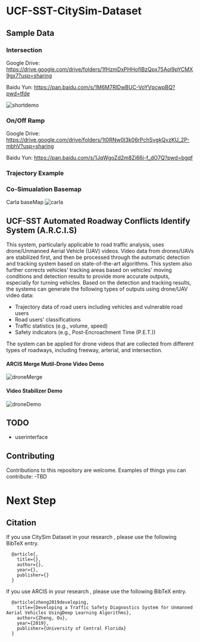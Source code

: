 # UCF-SST-CitySim-Dataset




## Sample Data
### Intersection

Google Drive: https://drive.google.com/drive/folders/1fHzmDxPHHofIBzQpx75Aol9pYCMX9gx7?usp=sharing

Baidu Yun: https://pan.baidu.com/s/1M6M7RlDwBUC-VoYVpcwpBQ?pwd=tfde

![shortdemo](https://github.com/ozheng1993/UCF-SST-CitySim-Dataset/blob/main/asset/uni%40gemini030322E01stab-1_final.gif)

### On/Off Ramp
Google Drive: https://drive.google.com/drive/folders/1t0RNw0I3k06rPchSvgkQvzKU_2P-mbhV?usp=sharing

Baidu Yun: https://pan.baidu.com/s/1JqWgoZd2m8Zi66i-f_dO7Q?pwd=bgqf 

### Trajectory Example


### Co-Simualation Basemap
Carla baseMap
![carla](https://github.com/ozheng1993/UCF-SST-City-Sim-Dataset/blob/main/asset/IMG_2008.PNG)






## UCF-SST Automated Roadway Conflicts Identify System (A.R.C.I.S)

This system, particularly applicable to road traffic analysis, uses drone/Unmanned Aerial Vehicle (UAV) videos. Video data from drones/UAVs are stabilized first, and then be processed through the automatic detection and tracking system based on state-of-the-art algorithms. This system also further corrects vehicles' tracking areas based on vehicles' moving conditions and detection results to provide more accurate outputs, especially for turning vehicles. Based on the detection and tracking results, the systems can generate the following types of outputs using drone/UAV video data:
- Trajectory data of road users including vehicles and vulnerable road users
- Road users' classifications
- Traffic statistics (e.g., volume, speed)
- Safety indicators (e.g., Post-Encroachment Time (P.E.T.))

The system can be applied for drone videos that are collected from different types of roadways, including freeway, arterial, and intersection.

#### ARCIS Merge Mutil-Drone Video Demo
![droneMerge](https://github.com/ozheng1993/A-R-C-I-S/blob/master/asset/droneMerge.gif)

#### Video Stabilizer Demo
![droneDemo](https://github.com/ozheng1993/videoStabilizer/blob/master/assets/demo.gif)

## TODO

* userinterface

## Contributing
Contributions to this repository are welcome. Examples of things you can contribute:
-TBD
# Next Step



## Citation

If you use CitySim Dataset in your research , please use the following BibTeX entry.

      @article{,
        title={},
        author={},
        year={},
        publisher={}
      }

If you use ARCIS in your research , please use the following BibTeX entry.

      @article{zheng2019developing,
        title={Developing a Traffic Safety Diagnostics System for Unmanned Aerial Vehicles UsingDeep Learning Algorithms},
        author={Zheng, Ou},
        year={2019},
        publisher={University of Central Florida}
      }
